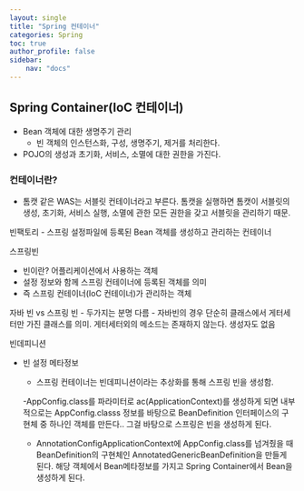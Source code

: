 ```yaml
---
layout: single
title: "Spring 컨테이너"
categories: Spring
toc: true
author_profile: false
sidebar:
    nav: "docs"
---
```



## Spring Container(IoC 컨테이너)
  - Bean 객체에 대한 생명주기 관리
    - 빈 객체의 인스턴스화, 구성, 생명주기, 제거를 처리한다.
  - POJO의 생성과 초기화, 서비스, 소멸에 대한 권한을 가진다.

### 컨테이너란?
  - 톰캣 같은 WAS는 서블릿 컨테이너라고 부른다. 톰캣을 실행하면 톰캣이 서블릿의 생성, 초기화, 서비스 실행, 소멸에 관한 모든 권한을 갖고 서블릿을 관리하기 때문.

빈팩토리
    - 스프링 설정파일에 등록된 Bean 객체를 생성하고 관리하는 컨테이너

스프링빈
  - 빈이란? 어플리케이션에서 사용하는 객체
  - 설정 정보와 함께 스프링 컨테이너에 등록된 객체를 의미
  - 즉 스프링 컨테이너(IoC 컨테이너)가 관리하는 객체

  자바 빈 vs 스프링 빈
    - 두가지는 분명 다름
    - 자바빈의 경우 단순히 클래스에서 게터세터만 가진 클래스를 의미. 게터세터외의 메소드는 존재하지 않는다. 생성자도 없음

빈데피니션
  - 빈 설정 메타정보
    - 스프링 컨테이너는 빈데피니션이라는 추상화를 통해 스프링 빈을 생성함.

    -AppConfig.class를 파라미터로 ac(ApplicationContext)를 생성하게 되면 내부적으로는 AppConfig.classs 정보를 바탕으로 BeanDefinition 인터페이스의 구현체 중 하나인 객체를 만든다.. 그걸 바탕으로 스프링은 빈을 생성하게 된다.
    - AnnotationConfigApplicationContext에 AppConfig.class를 넘겨줬을 때 BeanDefinition의 구현체인 AnnotatedGenericBeanDefinition을 만들게 된다. 해당 객체에서 Bean메타정보를 가지고 Spring Container에서 Bean을 생성하게 된다.
